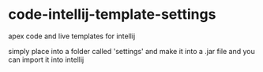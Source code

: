 # code-intellij-template-settings
apex code and live templates for intellij

simply place into a folder called 'settings' and make it into a .jar file and you can import it into intellij
